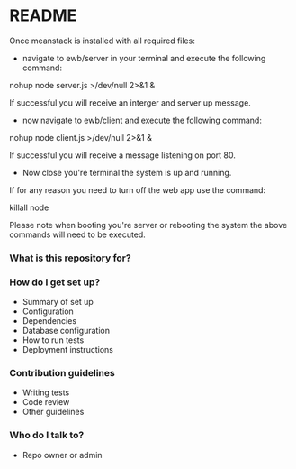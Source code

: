 # README #

Once meanstack is installed with all required files:

- navigate to ewb/server in your terminal and execute the following command:

nohup node server.js >/dev/null 2>&1 &

If successful you will receive an interger and server up message.

- now navigate to ewb/client and execute the following command:

nohup node client.js >/dev/null 2>&1 &

If successful you will receive a message listening on port 80.

- Now close you're terminal the system is up and running.

If for any reason you need to turn off the web app use the command:

killall node


Please note when booting you're server or rebooting the system the above commands will need to be executed. 

### What is this repository for? ###


### How do I get set up? ###

* Summary of set up
* Configuration
* Dependencies
* Database configuration
* How to run tests
* Deployment instructions

### Contribution guidelines ###

* Writing tests
* Code review
* Other guidelines

### Who do I talk to? ###

* Repo owner or admin